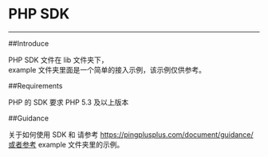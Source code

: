 PHP SDK 
=================

****

##Introduce

PHP SDK 文件在 lib 文件夹下，<br>
example 文件夹里面是一个简单的接入示例，该示例仅供参考。

##Requirements

PHP 的 SDK 要求 PHP 5.3 及以上版本

##Guidance

关于如何使用 SDK 和 请参考 https://pingplusplus.com/document/guidance/或者参考 example 文件夹里的示例。
